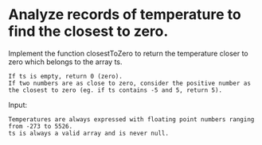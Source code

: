 # Analyze records of temperature to find the closest to zero.

Implement the function closestToZero to return the temperature closer to zero which belongs to the array ts.

    If ts is empty, return 0 (zero).
    If two numbers are as close to zero, consider the positive number as the closest to zero (eg. if ts contains -5 and 5, return 5).

Input:

    Temperatures are always expressed with floating point numbers ranging from -273 to 5526.
    ts is always a valid array and is never null.
